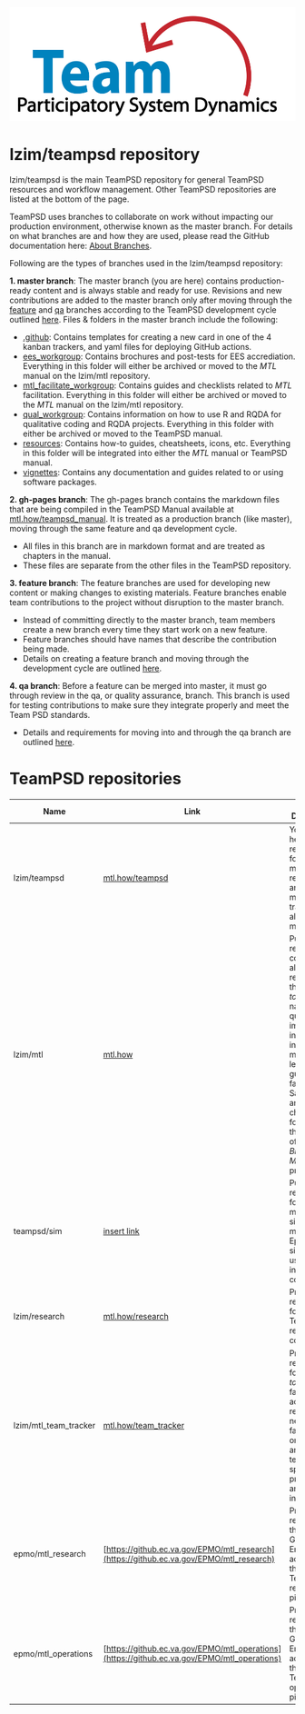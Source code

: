 <img src = "https://github.com/lzim/teampsd/blob/master/resources/logos/team_psd_logo_sm.png"
     height = "200" width = "600">  

# lzim/teampsd repository
lzim/teampsd is the main TeamPSD repository for general TeamPSD resources and workflow management. Other TeamPSD repositories are listed at the bottom of the page.

TeamPSD uses branches to collaborate on work without impacting our production environment, otherwise known as the master branch. For details on what branches are and how they are used, please read the GitHub documentation here: [About Branches](https://docs.github.com/en/github/collaborating-with-issues-and-pull-requests/about-branches).

Following are the types of branches used in the lzim/teampsd repository:

**1. master branch**: The master branch (you are here) contains production-ready content and is always stable and ready for use. Revisions and new contributions are added to the master branch only after moving through the [feature](#feature) and [qa](#qa) branches according to the TeamPSD development cycle outlined [here](link-to-teampsd-manual-dev-test-prod-cycle). Files & folders in the master branch include the following:
  - [.github](https://github.com/lzim/teampsd/tree/master/.github): Contains templates for creating a new card in one of the 4 kanban trackers, and yaml files for deploying GitHub actions.
  - [ees_workgroup](https://github.com/lzim/teampsd/tree/master/ees_workgroup): Contains brochures and post-tests for EES accrediation. Everything in this folder will either be archived or moved to the *MTL* manual on the lzim/mtl repository.
  - [mtl_facilitate_workgroup](https://github.com/lzim/teampsd/tree/master/mtl_facilitate_workgroup): Contains guides and checklists related to *MTL* facilitation. Everything in this folder will either be archived or moved to the *MTL* manual on the lzim/mtl repository.
  - [qual_workgroup](https://github.com/lzim/teampsd/tree/master/qual_workgroup): Contains information on how to use R and RQDA for qualitative coding and RQDA projects. Everything in this folder with either be archived or moved to the TeamPSD manual.
  - [resources](https://github.com/lzim/teampsd/tree/master/resources): Contains how-to guides, cheatsheets, icons, etc. Everything in this folder will be integrated into either the *MTL* manual or TeamPSD manual.
  - [vignettes](https://github.com/lzim/teampsd/tree/master/vignettes): Contains any documentation and guides related to or using software packages.
        
**2. gh-pages branch**: The gh-pages branch contains the markdown files that are being compiled in the TeamPSD Manual available at [mtl.how/teampsd_manual](https://mtl.how/teampsd_manual). It is treated as a production branch (like master), moving through the same feature and qa development cycle.
  - All files in this branch are in markdown format and are treated as chapters in the manual.
  - These files are separate from the other files in the TeamPSD repository.

**3. feature branch**: The feature branches are used for developing new content or making changes to existing materials. Feature branches enable team contributions to the project without disruption to the master branch.
  - Instead of committing directly to the master branch, team members create a new branch every time they start work on a new feature. 
  - Feature branches should have names that describe the contribution being made.
  - Details on creating a feature branch and moving through the development cycle are outlined [here](link-to-teampsd-manual-dev-test-prod-cycle).

**4. qa branch**: Before a feature can be merged into master, it must go through review in the qa, or quality assurance, branch. This branch is used for testing contributions to make sure they integrate properly and meet the Team PSD standards.
  - Details and requirements for moving into and through the qa branch are outlined [here](link-to-teampsd-manual-dev-test-prod-cycle).

    
# TeamPSD repositories

| **Name** | **Link** | **Brief Description**
| --- | --- | --- |
| lzim/teampsd | [mtl.how/teampsd](https://mtl.how/teampsd) | You are here! Public repository for maintaining resources and project management trackers for all TeamPSD members. |
| lzim/mtl | [mtl.how](https://mtl.how) | Public repository containing all work related to the *Modeling to Learn* national quality improvement initiative, including model files, learner See guides, facilitator Say guides, and cheatsheets for each of the sessions of the *MTL Blue* and *MTL Red* programs. |
| teampsd/sim | [insert link]() | Public repository for managing simulation models and Epicenter simulation user interface code. |
| lzim/research | [mtl.how/research](https://mtl.how/research) | Private repository for TeamPSD research code. |
| lzim/mtl_team_tracker | [mtl.how/team_tracker](https://mtl.how/team_tracker) | Private repository for *Modeling to Learn* facilitators to access all resources needed for facilitation in one place and to track team-specific progress and information. |
| epmo/mtl_research | [https://github.ec.va.gov/EPMO/mtl_research](https://github.ec.va.gov/EPMO/mtl_research) | Private repository in the VA GitHub Enterprise account for the TeamPSD research pipeline. |
| epmo/mtl_operations | [https://github.ec.va.gov/EPMO/mtl_operations](https://github.ec.va.gov/EPMO/mtl_operations) | Private repository in the VA GitHub Enterprise account for the TeamPSD operations pipeline. |
    
